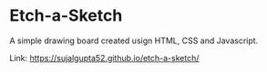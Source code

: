 # Etch-a-Sketch
A simple drawing board created usign HTML, CSS and Javascript. 

Link: https://sujalgupta52.github.io/etch-a-sketch/
